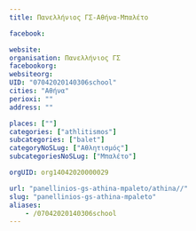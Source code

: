 ```yaml
---
title: Πανελλήνιος ΓΣ-Αθήνα-Μπαλέτο

facebook:

website:
organisation: Πανελλήνιος ΓΣ
facebookorg:
websiteorg:
UID: "07042020140306school"
cities: "Αθήνα"
perioxi: ""
address: ""

places: [""]
categories: ["athlitismos"]
subcategories: ["balet"]
categoryNoSLug: ["Αθλητισμός"]
subcategoriesNoSLug: ["Μπαλέτο"]

orgUID: org14042020000029

url: "panellinios-gs-athina-mpaleto/athina//"
slug: "panellinios-gs-athina-mpaleto"
aliases:
    - /07042020140306school
---
```





